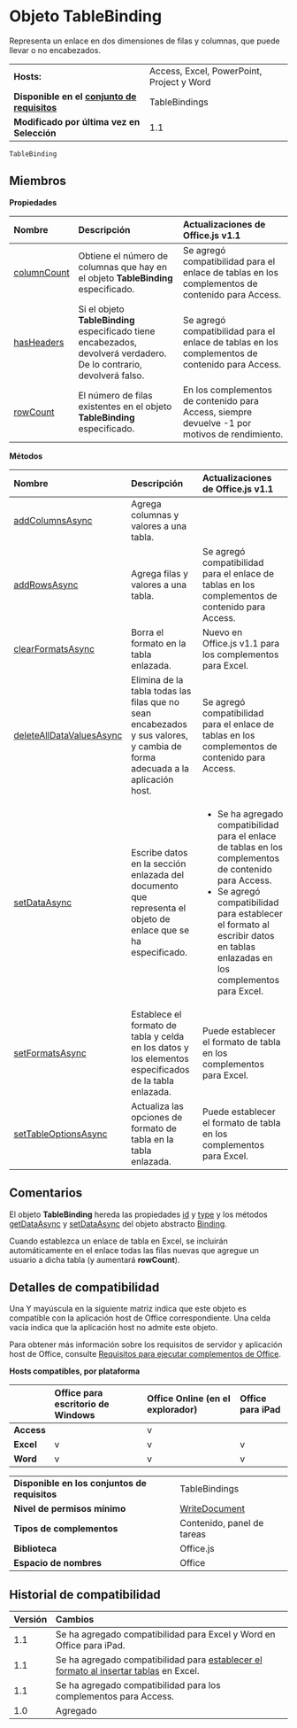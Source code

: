 
# <a name="tablebinding-object"></a>Objeto TableBinding
Representa un enlace en dos dimensiones de filas y columnas, que puede llevar o no encabezados.

|||
|:-----|:-----|
|**Hosts:**|Access, Excel, PowerPoint, Project y Word|
|**Disponible en el [conjunto de requisitos](../../docs/overview/specify-office-hosts-and-api-requirements.md)**|TableBindings|
|**Modificado por última vez en Selección**|1.1|

```
TableBinding
```


## <a name="members"></a>Miembros


**Propiedades**


|**Nombre**|**Descripción**|**Actualizaciones de Office.js v1.1**|
|:-----|:-----|:-----|
|[columnCount](../../reference/shared/binding.tablebinding.columncount.md)|Obtiene el número de columnas que hay en el objeto **TableBinding** especificado.|Se agregó compatibilidad para el enlace de tablas en los complementos de contenido para Access.|
|[hasHeaders](../../reference/shared/binding.tablebinding.hasheaders.md)|Si el objeto **TableBinding** especificado tiene encabezados, devolverá verdadero. De lo contrario, devolverá falso.|Se agregó compatibilidad para el enlace de tablas en los complementos de contenido para Access.|
|[rowCount](../../reference/shared/binding.tablebinding.rowcount.md)|El número de filas existentes en el objeto **TableBinding** especificado.|En los complementos de contenido para Access, siempre devuelve -1 por motivos de rendimiento.|

**Métodos**


|**Nombre**|**Descripción**|**Actualizaciones de Office.js v1.1**|
|:-----|:-----|:-----|
|[addColumnsAsync](../../reference/shared/binding.tablebinding.addcolumnsasync.md)|Agrega columnas y valores a una tabla.||
|[addRowsAsync](../../reference/shared/binding.tablebinding.addrowsasync.md)|Agrega filas y valores a una tabla.|Se agregó compatibilidad para el enlace de tablas en los complementos de contenido para Access.|
|[clearFormatsAsync](../../reference/shared/binding.tablebinding.clearformatsasync.md)|Borra el formato en la tabla enlazada.|Nuevo en Office.js v1.1 para los complementos para Excel.|
|[deleteAllDataValuesAsync](../../reference/shared/binding.tablebinding.deletealldatavaluesasync.md)|Elimina de la tabla todas las filas que no sean encabezados y sus valores, y cambia de forma adecuada a la aplicación host.|Se agregó compatibilidad para el enlace de tablas en los complementos de contenido para Access.|
|[setDataAsync](../../reference/shared/binding.setdataasync.md)|Escribe datos en la sección enlazada del documento que representa el objeto de enlace que se ha especificado.|<ul><li>Se ha agregado compatibilidad para el enlace de tablas en los complementos de contenido para Access.</li><li>Se agregó compatibilidad para establecer el formato al escribir datos en tablas enlazadas en los complementos para Excel.</li></ul>|
|[setFormatsAsync](../../reference/shared/binding.tablebinding.setformatsasync.md)|Establece el formato de tabla y celda en los datos y los elementos especificados de la tabla enlazada.|Puede establecer el formato de tabla en los complementos para Excel.|
|[setTableOptionsAsync](../../reference/shared/binding.tablebinding.settableoptionsasync.md)|Actualiza las opciones de formato de tabla en la tabla enlazada.|Puede establecer el formato de tabla en los complementos para Excel.|

## <a name="remarks"></a>Comentarios

El objeto **TableBinding** hereda las propiedades [id](../../reference/shared/binding.id.md) y [type](../../reference/shared/binding.type.md) y los métodos [getDataAsync](../../reference/shared/binding.getdataasync.md) y [setDataAsync](../../reference/shared/binding.setdataasync.md) del objeto abstracto [Binding](../../reference/shared/binding.md).

Cuando establezca un enlace de tabla en Excel, se incluirán automáticamente en el enlace todas las filas nuevas que agregue un usuario a dicha tabla (y aumentará **rowCount**).


## <a name="support-details"></a>Detalles de compatibilidad


Una Y mayúscula en la siguiente matriz indica que este objeto es compatible con la aplicación host de Office correspondiente. Una celda vacía indica que la aplicación host no admite este objeto.

Para obtener más información sobre los requisitos de servidor y aplicación host de Office, consulte [Requisitos para ejecutar complementos de Office](../../docs/overview/requirements-for-running-office-add-ins.md).


**Hosts compatibles, por plataforma**


||**Office para escritorio de Windows**|**Office Online (en el explorador)**|**Office para iPad**|
|:-----|:-----|:-----|:-----|
|**Access**||v||
|**Excel**|v|v|v|
|**Word**|v|v|v|

|||
|:-----|:-----|
|**Disponible en los conjuntos de requisitos**|TableBindings|
|**Nivel de permisos mínimo**|[WriteDocument](../../docs/develop/requesting-permissions-for-api-use-in-content-and-task-pane-add-ins.md)|
|**Tipos de complementos**|Contenido, panel de tareas|
|**Biblioteca**|Office.js|
|**Espacio de nombres**|Office|

## <a name="support-history"></a>Historial de compatibilidad




|**Versión**|**Cambios**|
|:-----|:-----|
|1.1|Se ha agregado compatibilidad para Excel y Word en Office para iPad.|
|1.1|Se ha agregado compatibilidad para [establecer el formato al insertar tablas](../../docs/excel/format-tables-in-add-ins-for-excel.md) en Excel.|
|1.1|Se ha agregado compatibilidad para los complementos para Access.|
|1.0|Agregado|
